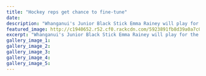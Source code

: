 ```yaml
---
title: "Hockey reps get chance to fine-tune"
date: 
description: "Whanganui's Junior Black Stick Emma Rainey will play for the Central West Women's team and Joseph Redpath (former WHS student) will play for the Central West Mean's team..."
featured_image: http://c1940652.r52.cf0.rackcdn.com/5923891fb8d39a0a7c00061d/emma-rainey-head-shot-20-may.jpg
excerpt: "Whanganui's Junior Black Stick Emma Rainey will play for the Central West Women's team and Joseph Redpath (former WHS student) will play for the Central West Mean's team."
gallery_image_1: 
gallery_image_2: 
gallery_image_3: 
gallery_image_4: 
gallery_image_5: 
---
```

